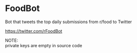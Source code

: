 # FoodBot

Bot that tweets the top daily submissions from r/food to Twitter  
  
https://twitter.com/rFoodBot

NOTE:  
private keys are empty in source code
